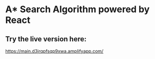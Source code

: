 # A* Search Algorithm powered by React

## Try the live version here:
https://main.d3jrqpfsqp9xwa.amplifyapp.com/
